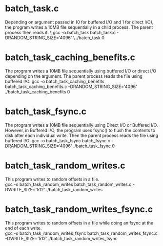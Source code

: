 # batch_task.c
Depending on argument passed in (0 for buffered I/O and 1 for direct I/O), the program writes a 10MB file sequentially in a child process. The parent process then reads it. \\
gcc -o batch_task batch_task.c -DRANDOM_STRING_SIZE='4096' \\
./batch_task 0

# batch_task_caching_benefits.c
The program writes a 10MB file sequentially using buffered I/O or direct I/O depending on the argument. The parent process reads the file using buffered I/O.
gcc -o batch_task_caching_benefits batch_task_caching_benefits.c -DRANDOM_STRING_SIZE='4096'
./batch_task_caching_benefits 0

# batch_task_fsync.c
The program writes a 10MB file sequentially using Direct I/O or Buffered I/O. However, in Buffered I/O, the program uses fsync() to flush the contents to disk after each individual write. Then the parent process reads the file using buffered I/O.
gcc -o batch_task_fsync batch_fsync.c -DRANDOM_STRING_SIZE='4096'
./batch_task_fsync 0

# batch_task_random_writes.c
This program writes to random offsets in a file.\
gcc -o batch_task_random_writes batch_task_random_writes.c -DWRITE_SIZE='512'
./batch_task_random_writes

# batch_task_random_writes_fsync.c
This program writes to random offsets in a file while doing an fsync at the end of each write.\
gcc -o batch_task_random_writes_fsync batch_task_random_writes_fsync.c -DWRITE_SIZE='512'
./batch_task_random_writes_fsync
